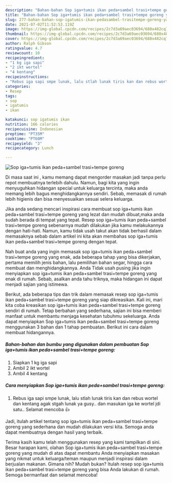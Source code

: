 ```yaml
---
description: "Bahan-bahan Sop iga+tumis ikan peda+sambel trasi+tempe goreng yang nikmat Untuk Jualan"
title: "Bahan-bahan Sop iga+tumis ikan peda+sambel trasi+tempe goreng yang nikmat Untuk Jualan"
slug: 277-bahan-bahan-sop-igatumis-ikan-pedasambel-trasitempe-goreng-yang-nikmat-untuk-jualan
date: 2021-07-02T11:52:53.119Z
image: https://img-global.cpcdn.com/recipes/2c7d3a69aec03694/680x482cq70/sop-igatumis-ikan-pedasambel-trasitempe-goreng-foto-resep-utama.jpg
thumbnail: https://img-global.cpcdn.com/recipes/2c7d3a69aec03694/680x482cq70/sop-igatumis-ikan-pedasambel-trasitempe-goreng-foto-resep-utama.jpg
cover: https://img-global.cpcdn.com/recipes/2c7d3a69aec03694/680x482cq70/sop-igatumis-ikan-pedasambel-trasitempe-goreng-foto-resep-utama.jpg
author: Ralph Gibson
ratingvalue: 4.7
reviewcount: 10
recipeingredient:
- "1 kg iga sapi"
- "2 ikt wortel"
- "4 kentang"
recipeinstructions:
- "Rebus iga sapi smpe lunak, lalu stlah lunak tiris kan dan rebus wortel dan kentang agak stgah lunak ya gusy.. dan masukan iga ke wortel jdi satu.. Selamat mencoba 👍"
categories:
- Resep
tags:
- sop
- igatumis
- ikan

katakunci: sop igatumis ikan 
nutrition: 166 calories
recipecuisine: Indonesian
preptime: "PT35M"
cooktime: "PT60M"
recipeyield: "3"
recipecategory: Lunch

---
```



![Sop iga+tumis ikan peda+sambel trasi+tempe goreng](https://img-global.cpcdn.com/recipes/2c7d3a69aec03694/680x482cq70/sop-igatumis-ikan-pedasambel-trasitempe-goreng-foto-resep-utama.jpg)

Di masa  saat ini , kamu memang dapat mengorder masakan jadi tanpa perlu repot membuatnya terlebih dahulu. Namun, bagi kita yang ingin menyuguhkan hidangan special untuk keluarga tercinta, maka anda memang lebih bagus menghidangkannya sendiri. Sebab, memasak di rumah lebih higienis dan bisa menyesuaikan sesuai selera keluarga.

Jika anda sedang mencari inspirasi cara membuat sop iga+tumis ikan peda+sambel trasi+tempe goreng yang lezat dan mudah dibuat,maka anda sudah berada di tempat yang tepat. Resep sop iga+tumis ikan peda+sambel trasi+tempe goreng  sebenarnya mudah dilakukan jika kamu melakukannya dengan hati-hati. Namun, kamu tidak usah takut akan tidak berhasil dalam memasaknya 
sebab dalam artikel ini kita akan membahas sop iga+tumis ikan peda+sambel trasi+tempe goreng dengan tepat.  



Nah buat anda yang ingin memasak sop iga+tumis ikan peda+sambel trasi+tempe goreng yang enak, ada beberapa tahap yang bisa dikerjakan, pertama memilih jenis bahan, lalu pemilihan bahan segar, hingga cara membuat dan menghidangkannya. Anda Tidak usah pusing jika ingin menyiapkan sop iga+tumis ikan peda+sambel trasi+tempe goreng yang enak di rumah. Sebab, asalkan anda  tahu triknya, maka hidangan ini dapat menjadi sajian yang istimewa.

Berikut, ada beberapa tips dan trik dalam memasak resep sop iga+tumis ikan peda+sambel trasi+tempe goreng yang siap dikreasikan. Kali ini, mari kita coba kreasikan sop iga+tumis ikan peda+sambel trasi+tempe goreng sendiri di rumah. Tetap berbahan yang sederhana, sajian ini bisa memberi manfaat untuk membantu menjaga kesehatan tubuhmu sekeluarga. Anda dapat menyiapkan Sop iga+tumis ikan peda+sambel trasi+tempe goreng menggunakan 3 bahan dan 1 tahap pembuatan. Berikut ini cara dalam membuat hidangannya.

<!--inarticleads1-->

##### Bahan-bahan dan bumbu yang digunakan dalam pembuatan Sop iga+tumis ikan peda+sambel trasi+tempe goreng:

1. Siapkan 1 kg iga sapi
1. Ambil 2 ikt wortel
1. Ambil 4 kentang




<!--inarticleads2-->

##### Cara menyiapkan Sop iga+tumis ikan peda+sambel trasi+tempe goreng:

1. Rebus iga sapi smpe lunak, lalu stlah lunak tiris kan dan rebus wortel dan kentang agak stgah lunak ya gusy.. dan masukan iga ke wortel jdi satu.. Selamat mencoba 👍




Jadi, itulah artikel tentang  sop iga+tumis ikan peda+sambel trasi+tempe goreng  yang sederhana dan mudah dilakukan versi kita. Semoga anda dapat membuatnya dengan hasil yang terbaik. 

Terima kasih kamu telah menggunakan resep yang kami tampilkan di sini. Besar harapan kami, olahan  Sop iga+tumis ikan peda+sambel trasi+tempe goreng yang mudah di atas dapat membantu Anda menyiapkan masakan yang nikmat untuk keluarga/teman maupun menjadi inspirasi dalam berjualan makanan. Gimana nih? Mudah bukan? Itulah resep sop iga+tumis ikan peda+sambel trasi+tempe goreng yang bisa Anda lakukan di rumah. Semoga bermanfaat dan selamat mencoba!

